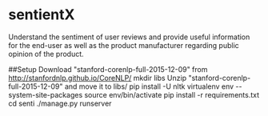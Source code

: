 # sentientX
Understand the sentiment of user reviews and provide useful information for the end-user as well as the product manufacturer regarding public opinion of the product.

##Setup
Download "stanford-corenlp-full-2015-12-09" from http://stanfordnlp.github.io/CoreNLP/
mkdir libs
Unzip "stanford-corenlp-full-2015-12-09" and move it to libs/
pip install -U nltk
virtualenv env --system-site-packages
source env/bin/activate
pip install -r requirements.txt
cd senti
./manage.py runserver
